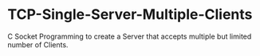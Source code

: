 # TCP-Single-Server-Multiple-Clients
C Socket Programming to create a Server that accepts multiple but limited number of Clients.
